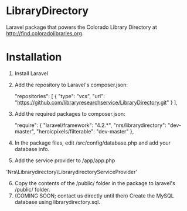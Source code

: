 # LibraryDirectory

Laravel package that powers the Colorado Library Directory at http://find.coloradolibraries.org.

Installation
============

1. Install Laravel
2. Add the repository to Laravel's composer.json:

    "repositories": [
        {
            "type": "vcs",
            "url":  "https://github.com/libraryresearchservice/LibraryDirectory.git"
        }
    ],
3. Add the required packages to composer.json:

	"require": {
		"laravel/framework": "4.2.*",
		"nrs/librarydirectory": "dev-master",
		"heroicpixels/filterable": "dev-master"
	},
	
4. In the package files, edit /src/config/database.php and add your database info.
5. Add the service provider to /app/app.php

  'Nrs\Librarydirectory\LibrarydirectoryServiceProvider'
  
6. Copy the contents of the /public/ folder in the package to laravel's /public/ folder.
7. (COMING SOON; contact us directly until then) Create the MySQL database using librarydirectory.sql.
